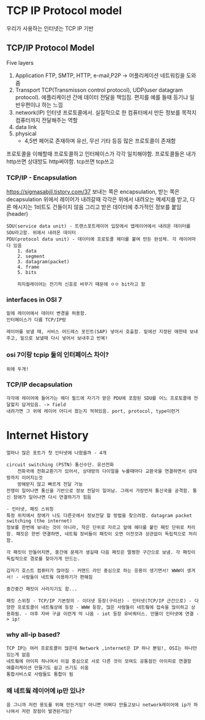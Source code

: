 # TCP IP Protocol model

우리가 사용하는 인터넷는 TCP IP 기반

## TCP/IP Protocol Model

Five layers

1. Application
   FTP, SMTP, HTTP, e-mail,P2P -> 어플리케이션 네트워킹을 도와줌
2. Transport
   TCP(Transmisson control protocol), UDP(user datagram protocol). 에플리케이션 간에 데이터 전달을 책임짐. 편지를 예를 들때 등기냐 일반우편이냐 하는 느낌
3. network(IP)
   인터넷 프로토콜에서. 실질적으로 한 컴퓨터에서 만든 정보를 목적지 컴퓨터까지 전달해주는 역할
4. data link
5. physical
   - 4,5번 페어로 존재하며 유선, 무선 기타 등등 많은 프로토콜이 존재함

프로토콜을 이해할때 프로토콜하고 인터페이스가 각각 일치해야함. 프로토콜들은 내가 http쓰면 상대방도 http써야함. tcp쓰면 tcp쓰고

### TCP/IP - Encapsulation

https://sigmasabjil.tistory.com/37
보내는 쪽은 encapsulation, 받는 쪽은 decapsulation
위에서 레이어가 내려갈때 각각은 위에서 내려오는 메세지를 받고, 다른 메시지는 1비트도 건들이지 않음
그리고 받은 데이터에 추가적인 정보를 붙임(header)

    SDU(service data unit) - 트랜스포트레이어 입장에서 앱레이어에서 내려온 데이터를 SDU라고함. 위에서 내려온 데이터
    PDU(protocol data unit) - 데이터에 프로토콜 헤더를 붙여 만든 완성체. 각 레이어마다 있음
        1. data
        2. segment
        3. datagram(packet)
        4. frame
        5. bits

        피지컬레이어는 전기적 신호로 바꾸기 때문에 ㅇㅇ bit라고 함

### interfaces in OSI 7

    밑에 레이어에서 데이터 변경을 허용함.
    인터페이스가 다름 TCP/IP랑

    레이어를 보낼 때, 서비스 어드레스 포인트(SAP) 넣어서 호출함. 밑에선 지정된 애한테 보내주고, 밑으로 보낼때 다시 넣어서 보내주고 반복!

### osi 7이랑 tcpip 둘의 인터페이스 차이?

    위에 두개!

### TCP/IP decapsulation

    각각에 레이어에 들어가는 헤더 필드에 자기가 받은 PDU에 포함된 SDU를 어느 프로토콜에 전달할지 담겨있음. -> field
    내려가면 그 위에 레이어 어디서 왔는지 적혀있음. port, protocol, type이런거

# Internet History

    얼마나 많은 포트가 첫 인터넷에 나왔을까 - 4개

    circuit switching (PSTN) 통신수단. 유선전화
        전화국에 전화교환기가 있어서, 상대방의 다이얼을 누를때마다 교환국을 연결하면서 상대방까지 이어지는것
        방해받지 않고 빠르게 전달 가능
    전쟁이 일어나면 통신을 기반으로 정보 전달이 일어남. 그래서 가장먼저 통신국을 공격함. 통신 장애가 일어나면 다시 연결하기가 힘듬

    - 인터넷, 패킷 스위칭
    특정 위치에서 장애가 나도 다른곳에서 정보전달 할 방법을 찾으려함. datagram packet switching (the internet)
    정보를 한번에 보내는 것이 아니라, 작은 단위로 자르고 앞에 헤더를 붙인 패킷 단위로 처리함. 패킷은 한번 연결하면, 네트웤 장비들이 패킷이 오면 이전것과 상관없이 독립적으로 처리함.

    각 패킷이 만들어지면, 중간에 문제가 생길때 다음 패킷은 멀쩡한 구간으로 보냄. 각 패킷이 독립적으로 경로를 찾아가게 만드는.

    갑자기 호스트 컴퓨터가 많아짐 - 커맨드 라인 중심으로 하는 응용이 생기면서! WWW이 생겨서! - 사람들이 네트웤 이용하기가 편해짐

    중간중간 패킷이 사라지기도 함...

    패킷 스위칭 - TCP/IP 기본정의 - 이더넷 등장(구리선) - 인터넷(TCP/IP 근간으로) - 다양한 프로토콜이 네트웤상에 등장 - WWW 등장, 많은 사람들이 네트웤에 접속을 많이하고 상용화됨. - 야후 자바 구글 이런게 막 나옴 - iot 등장 유비쿼터스. 만물이 인터넷에 연결 -> ip!

### why all-ip based?

    TCP IP는 여러 프로토콜이 많은데 Network ,internet은 IP 하나 뿐임!, OSI는 하나만 있는게 없음
    네트웤에 아이피 하나여서 이걸 중심으로 서로 다른 것이 모여도 공통점인 아이피로 연결함
    애플리케이션 만들기도 쉽고 쓰기도 쉬움
    통합서비스로 사람들도 통합이 됨

### 왜 네트웤 레이어에 ip만 있나?

    음 그니까 저런 용도를 위해 만든거임? 아니면 어쩌다 만들고보니 network레이어에 ip가 하나여서 저런 장점이 발견된거임?
